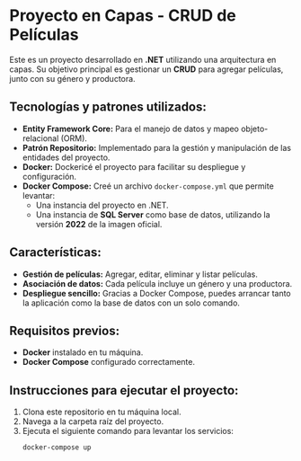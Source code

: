 # Proyecto en Capas - CRUD de Películas

Este es un proyecto desarrollado en **.NET** utilizando una arquitectura en capas. Su objetivo principal es gestionar un **CRUD** para agregar películas, junto con su género y productora.

## Tecnologías y patrones utilizados:

- **Entity Framework Core:** Para el manejo de datos y mapeo objeto-relacional (ORM).
- **Patrón Repositorio:** Implementado para la gestión y manipulación de las entidades del proyecto.
- **Docker:** Dockericé el proyecto para facilitar su despliegue y configuración.
- **Docker Compose:** Creé un archivo `docker-compose.yml` que permite levantar:
  - Una instancia del proyecto en .NET.
  - Una instancia de **SQL Server** como base de datos, utilizando la versión **2022** de la imagen oficial.

## Características:

- **Gestión de películas:** Agregar, editar, eliminar y listar películas.
- **Asociación de datos:** Cada película incluye un género y una productora.
- **Despliegue sencillo:** Gracias a Docker Compose, puedes arrancar tanto la aplicación como la base de datos con un solo comando.

## Requisitos previos:

- **Docker** instalado en tu máquina.
- **Docker Compose** configurado correctamente.

## Instrucciones para ejecutar el proyecto:

1. Clona este repositorio en tu máquina local.
2. Navega a la carpeta raíz del proyecto.
3. Ejecuta el siguiente comando para levantar los servicios:
   ```bash
   docker-compose up
